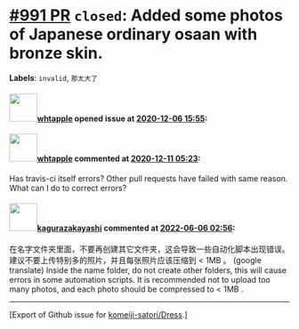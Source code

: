# [\#991 PR](https://github.com/komeiji-satori/Dress/pull/991) `closed`: Added some photos of Japanese ordinary osaan with bronze skin.
**Labels**: `invalid`, `那太大了`


#### <img src="https://avatars.githubusercontent.com/u/75575197?u=a26d5b5ebf305626450b928ba64bed2ca85c960a&v=4" width="50">[whtapple](https://github.com/whtapple) opened issue at [2020-12-06 15:55](https://github.com/komeiji-satori/Dress/pull/991):



#### <img src="https://avatars.githubusercontent.com/u/75575197?u=a26d5b5ebf305626450b928ba64bed2ca85c960a&v=4" width="50">[whtapple](https://github.com/whtapple) commented at [2020-12-11 05:23](https://github.com/komeiji-satori/Dress/pull/991#issuecomment-742976793):

Has travis-ci itself errors? Other pull requests have failed with same reason. What can I do to correct errors?

#### <img src="https://avatars.githubusercontent.com/u/2824841?u=b6e28fbc3f5ac12daf4b9a169194996ca20b57fb&v=4" width="50">[kagurazakayashi](https://github.com/kagurazakayashi) commented at [2022-06-06 02:56](https://github.com/komeiji-satori/Dress/pull/991#issuecomment-1146982200):

在名字文件夹里面，不要再创建其它文件夹，这会导致一些自动化脚本出现错误。
建议不要上传特别多的照片，并且每张照片应该压缩到 < 1MB 。
(google translate) Inside the name folder, do not create other folders, this will cause errors in some automation scripts.
It is recommended not to upload too many photos, and each photo should be compressed to < 1MB .


-------------------------------------------------------------------------------



[Export of Github issue for [komeiji-satori/Dress](https://github.com/komeiji-satori/Dress).]
